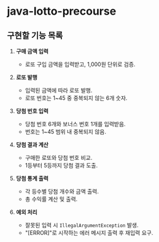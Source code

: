 # java-lotto-precourse

## 구현할 기능 목록

1. **구매 금액 입력**
    - 로또 구입 금액을 입력받고, 1,000원 단위로 검증.

2. **로또 발행**
    - 입력된 금액에 따라 로또 발행.
    - 로또 번호는 1~45 중 중복되지 않는 6개 숫자.

3. **당첨 번호 입력**
    - 당첨 번호 6개와 보너스 번호 1개를 입력받음.
    - 번호는 1~45 범위 내 중복되지 않음.

4. **당첨 결과 계산**
    - 구매한 로또와 당첨 번호 비교.
    - 1등부터 5등까지 당첨 결과 도출.

5. **당첨 통계 출력**
    - 각 등수별 당첨 개수와 금액 출력.
    - 총 수익률 계산 및 출력.

6. **예외 처리**
    - 잘못된 입력 시 `IllegalArgumentException` 발생.
    - "[ERROR]"로 시작하는 에러 메시지 출력 후 재입력 요구.